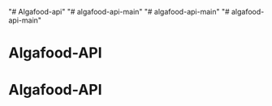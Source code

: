 "# Algafood-api" 
"# algafood-api-main" 
"# algafood-api-main" 
"# algafood-api-main" 
# Algafood-API
# Algafood-API
